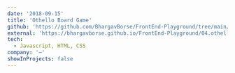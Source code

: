 ```yaml
---
date: '2018-09-15'
title: 'Othello Board Game'
github: 'https://github.com/BhargavBorse/FrontEnd-Playground/tree/main/04.othello-board-game'
external: 'https://bhargavborse.github.io/FrontEnd-Playground/04.othello-board-game/'
tech:
  - Javascript, HTML, CSS
company: '—'
showInProjects: false
---
```

